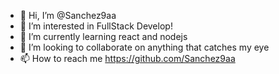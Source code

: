 - 👋 Hi, I’m @Sanchez9aa
- 👀 I’m interested in FullStack Develop!
- 🌱 I’m currently learning react and nodejs
- 💞️ I’m looking to collaborate on anything that catches my eye
- 📫 How to reach me https://github.com/Sanchez9aa

<!---
Sanchez9aa/Sanchez9aa is a ✨ special ✨ repository because its `README.md` (this file) appears on your GitHub profile.
You can click the Preview link to take a look at your changes.
--->
